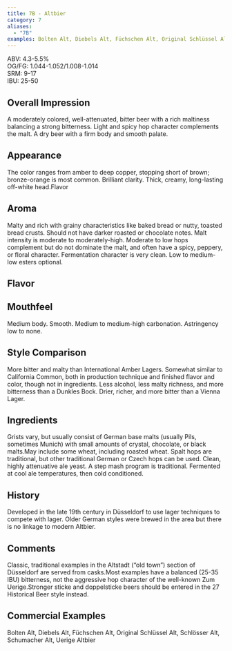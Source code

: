 ```yaml
---
title: 7B - Altbier
category: 7
aliases: 
  - "7B"
examples: Bolten Alt, Diebels Alt, Füchschen Alt, Original Schlüssel Alt, Schlösser Alt, Schumacher Alt, Uerige Altbier
---
```


ABV: 4.3-5.5%  
OG/FG: 1.044-1.052/1.008-1.014  
SRM: 9-17  
IBU: 25-50

## Overall Impression
A moderately colored, well-attenuated, bitter beer with a rich maltiness balancing a strong bitterness. Light and spicy hop character complements the malt. A dry beer with a firm body and smooth palate.

## Appearance
The color ranges from amber to deep copper, stopping short of brown; bronze-orange is most common. Brilliant clarity. Thick, creamy, long-lasting off-white head.Flavor

## Aroma
Malty and rich with grainy characteristics like baked bread or nutty, toasted bread crusts. Should not have darker roasted or chocolate notes. Malt intensity is moderate to moderately-high. Moderate to low hops complement but do not dominate the malt, and often have a spicy, peppery, or floral character. Fermentation character is very clean. Low to medium-low esters optional.

## Flavor


## Mouthfeel
Medium body. Smooth. Medium to medium-high carbonation. Astringency low to none.

## Style Comparison
More bitter and malty than International Amber Lagers. Somewhat similar to California Common, both in production technique and finished flavor and color, though not in ingredients. Less alcohol, less malty richness, and more bitterness than a Dunkles Bock. Drier, richer, and more bitter than a Vienna Lager.

## Ingredients
Grists vary, but usually consist of German base malts (usually Pils, sometimes Munich) with small amounts of crystal, chocolate, or black malts.May include some wheat, including roasted wheat. Spalt hops are traditional, but other traditional German or Czech hops can be used. Clean, highly attenuative ale yeast. A step mash program is traditional. Fermented at cool ale temperatures, then cold conditioned.

## History
Developed in the late 19th century in Düsseldorf to use lager techniques to compete with lager. Older German styles were brewed in the area but there is no linkage to modern Altbier.

## Comments
Classic, traditional examples in the Altstadt (“old town”) section of Düsseldorf are served from casks.Most examples have a balanced (25-35 IBU) bitterness, not the aggressive hop character of the well-known Zum Uerige.Stronger sticke and doppelsticke beers should be entered in the 27 Historical Beer style instead.

## Commercial Examples
Bolten Alt, Diebels Alt, Füchschen Alt, Original Schlüssel Alt, Schlösser Alt, Schumacher Alt, Uerige Altbier





